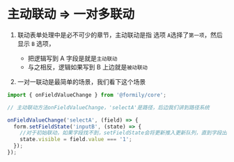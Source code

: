 # 主动联动 => 一对多联动

1. 联动表单处理中是必不可少的章节，主动联动是指 选项 `A`选择了`第一项`，然后显示 `B` 选项，

   - 把逻辑写到 A 字段是就是`主动联动`
   - 与之相反，逻辑如果写到 B 上边就是`被动联动`

2. 一对一联动是最简单的场景，我们看下这个场景

```js
import { onFieldValueChange } from '@formily/core';

// 主动联动方法onFieldValueChange，'selectA'是路径，后边我们讲到路径系统

onFieldValueChange('selectA', (field) => {
  form.setFieldState('inputB', (state) => {
    //对于初始联动，如果字段找不到，setFieldState会将更新推入更新队列，直到字段出现再执行操作
    state.visible = field.value === '1';
  });
});
```

<code src="./source/one-to-one.tsx"></code>
